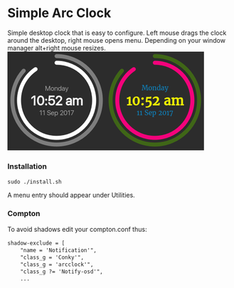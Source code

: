 # Simple Arc Clock

Simple desktop clock that is easy to configure. Left mouse drags the clock around the desktop, right mouse opens menu. Depending on your window manager alt+right mouse resizes.  
![Screenshot](sac.png)
### Installation
```
sudo ./install.sh
```
A menu entry should appear under Utilities.
### Compton
To avoid shadows edit your compton.conf thus:
```
shadow-exclude = [
	"name = 'Notification'",
	"class_g = 'Conky'",
	"class_g = 'arcclock'",
	"class_g ?= 'Notify-osd'",
	...
```
